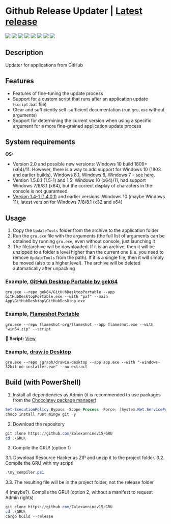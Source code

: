 # Github Release Updater | [Latest release](https://github.com/Zalexanninev15/GRU/releases/latest)

[![](https://img.shields.io/badge/OS-Windows-informational?logo=windows)](https://github.com/Zalexanninev15/GRU)
[![](https://img.shields.io/badge/written_on-Rust-000000.svg?logo=rust)](https://github.com/Zalexanninev15/GRU)
[![](https://img.shields.io/github/v/release/Zalexanninev15/GRU)](https://github.com/Zalexanninev15/GRU/releases/latest)
[![](https://img.shields.io/github/downloads/Zalexanninev15/GRU/total.svg)](https://github.com/Zalexanninev15/GRU/releases)
[![](https://img.shields.io/github/last-commit/Zalexanninev15/GRU/main.svg)](https://github.com/Zalexanninev15/GRU/commits/main)
[![](https://img.shields.io/github/stars/Zalexanninev15/GRU.svg)](https://github.com/Zalexanninev15/GRU/stargazers)
[![](https://img.shields.io/badge/license-MIT-blue.svg)](LICENSE)
[![](https://img.shields.io/badge/donate-Buy_Me_a_Coffee-F94400.svg)](https://zalexanninev15.jimdofree.com/buy-me-a-coffee)

## Description

Updater for applications from GitHub

## Features

- Features of fine-tuning the update process
- Support for a custom script that runs after an application update (`script.bat` file)
- Clear and sufficiently self-sufficient documentation (run `gru.exe` without arguments)
- Support for determining the current version when using a specific argument for a more fine-grained application update process

## System requirements

**OS:**

* Version 2.0 and possible new versions: Windows 10 build 1809+ (x64)/11. However, there is a way to add support for Windows 10 (1803 and earlier builds), Windows 8.1, Windows 8, Windows 7 - [see here](https://github.com/Zalexanninev15/GRU/commit/46f780c4af4e000049ea812b2459d29c401058bf#commitcomment-137944434).
* Version 1.5.0.1 (1.5-1) and 1.5: Windows 10 (x64)/11, had support Windows 7/8/8.1 (x64), but the correct display of characters in the console is not guaranteed
* [Version 1.4-1 (1.4.0.1)](https://github.com/Zalexanninev15/GRU/releases/tag/1.4.0.1) and earlier versions: Windows 10 (maybe Windows 11), latest version for Windows 7/8/8.1 (x32 and x64)

## Usage

1. Copy the `UpdateTools` folder from the archive to the application folder
2. Run the `gru.exe` file with the arguments (the full list of arguments can be obtained by running `gru.exe`, even without console, just launching it
3. The file/archive will be downloaded. If it is an archive, then it will be unzipped to a folder a level higher than the current one (i.e. you need to remove `UpdateTools` from the path). If it is a single file, then it will simply be moved (also to a higher level). The archive will be deleted automatically after unpacking

### Example, [GitHub Desktop Portable by gek64](https://github.com/gek64/GitHubDesktopPortable)

```batch
gru.exe --repo gek64/GitHubDesktopPortable --app GitHubDesktopPortable.exe --with "paf" --main App\GitHubDesktop\GitHubDesktop.exe
```

### Example, [Flameshot Portable](https://github.com/flameshot-org/flameshot)

```batch
gru.exe --repo flameshot-org/flameshot --app flameshot.exe --with "win64.zip" --script
```

📜 **Script:** [View](https://github.com/Zalexanninev15/GRU/blob/main/script.bat)

### Example, [draw.io Desktop](https://github.com/jgraph/drawio-desktop)

```batch
gru.exe --repo jgraph/drawio-desktop --app app.exe --with "-windows-32bit-no-installer.exe" --no-extract
```

## Build (with PowerShell)

1. Install all dependencies as Admin (it is recommended to use packages from the [Chocolatey package manager](https://chocolatey.org))

```powershell
Set-ExecutionPolicy Bypass -Scope Process -Force; [System.Net.ServicePointManager]::SecurityProtocol = [System.Net.ServicePointManager]::SecurityProtocol -bor 3072; iex ((New-Object System.Net.WebClient).DownloadString('https://community.chocolatey.org/install.ps1'))
choco install rust mingw git -y
```

2. Download the repository

```powershell
git clone https://github.com/Zalexanninev15/GRU
cd .\GRU\
```

3. Compile the GRU! (option 1)

3.1. Download Resource Hacker as ZIP and unzip it to the project folder.
3.2. Compile the GRU with my script!

```powershell
.\my_compiler.ps1
```

3.3. The resulting file will be in the project folder, not the release folder

4 (maybe?). Compile the GRU! (option 2, without a manifest to request Admin rights)

```powershell
git clone https://github.com/Zalexanninev15/GRU
cd .\GRU\
cargo build --release
```